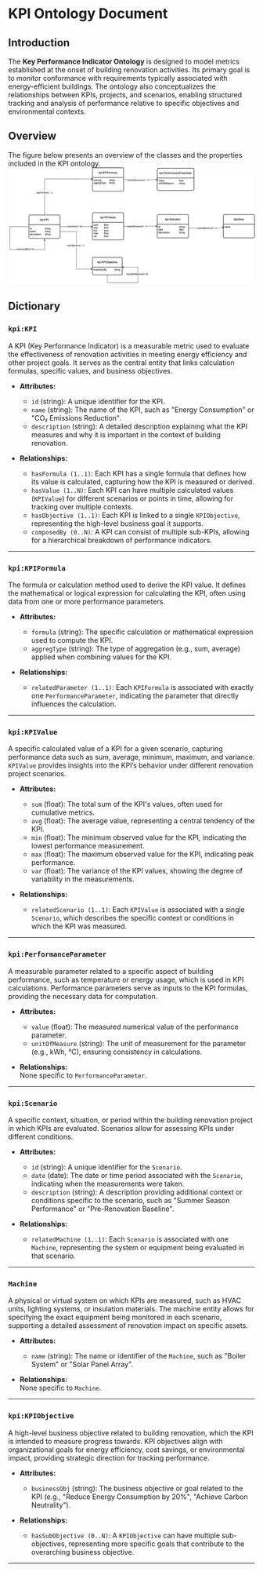 # KPI Ontology Document 

## Introduction
The **Key Performance Indicator Ontology** is designed to model metrics established at the onset of building renovation activities. Its primary goal is to monitor conformance with requirements typically associated with energy-efficient buildings. The ontology also conceptualizes the relationships between KPIs, projects, and scenarios, enabling structured tracking and analysis of performance relative to specific objectives and environmental contexts.

## Overview
The figure below presents an overview of the classes and the properties included in the KPI ontology.
![Alt text](KPI-Onto.jpg "KPI Ontology Class Diagram")

## Dictionary

### `kpi:KPI`
    
A KPI (Key Performance Indicator) is a measurable metric used to evaluate the effectiveness of renovation activities in meeting energy efficiency and other project goals. It serves as the central entity that links calculation formulas, specific values, and business objectives.

   - **Attributes:**
     - `id` (string): A unique identifier for the KPI.
     - `name` (string): The name of the KPI, such as "Energy Consumption" or "CO₂ Emissions Reduction".
     - `description` (string): A detailed description explaining what the KPI measures and why it is important in the context of building renovation.

   - **Relationships:**
     - `hasFormula (1..1)`: Each KPI has a single formula that defines how its value is calculated, capturing how the KPI is measured or derived.
     - `hasValue (1..N)`: Each KPI can have multiple calculated values (`KPIValue`) for different scenarios or points in time, allowing for tracking over multiple contexts.
     - `hasObjective (1..1)`: Each KPI is linked to a single `KPIObjective`, representing the high-level business goal it supports.
     - `composedBy (0..N)`: A KPI can consist of multiple sub-KPIs, allowing for a hierarchical breakdown of performance indicators.

---

### `kpi:KPIFormula`
    
The formula or calculation method used to derive the KPI value. It defines the mathematical or logical expression for calculating the KPI, often using data from one or more performance parameters.

   - **Attributes:**
     - `formula` (string): The specific calculation or mathematical expression used to compute the KPI.
     - `aggregType` (string): The type of aggregation (e.g., sum, average) applied when combining values for the KPI.

   - **Relationships:**
     - `relatedParameter (1..1)`: Each `KPIFormula` is associated with exactly one `PerformanceParameter`, indicating the parameter that directly influences the calculation.

---

### `kpi:KPIValue`
    
A specific calculated value of a KPI for a given scenario, capturing performance data such as sum, average, minimum, maximum, and variance. `KPIValue` provides insights into the KPI’s behavior under different renovation project scenarios.

   - **Attributes:**
     - `sum` (float): The total sum of the KPI's values, often used for cumulative metrics.
     - `avg` (float): The average value, representing a central tendency of the KPI.
     - `min` (float): The minimum observed value for the KPI, indicating the lowest performance measurement.
     - `max` (float): The maximum observed value for the KPI, indicating peak performance.
     - `var` (float): The variance of the KPI values, showing the degree of variability in the measurements.

   - **Relationships:**
     - `relatedScenario (1..1)`: Each `KPIValue` is associated with a single `Scenario`, which describes the specific context or conditions in which the KPI was measured.

---

### `kpi:PerformanceParameter`
    
A measurable parameter related to a specific aspect of building performance, such as temperature or energy usage, which is used in KPI calculations. Performance parameters serve as inputs to the KPI formulas, providing the necessary data for computation.

   - **Attributes:**
     - `value` (float): The measured numerical value of the performance parameter.
     - `unitOfMeasure` (string): The unit of measurement for the parameter (e.g., kWh, °C), ensuring consistency in calculations.

   - **Relationships:**  
     None specific to `PerformanceParameter`.

---

### `kpi:Scenario`
    
A specific context, situation, or period within the building renovation project in which KPIs are evaluated. Scenarios allow for assessing KPIs under different conditions.

   - **Attributes:**
     - `id` (string): A unique identifier for the `Scenario`.
     - `date` (date): The date or time period associated with the `Scenario`, indicating when the measurements were taken.
     - `description` (string): A description providing additional context or conditions specific to the scenario, such as "Summer Season Performance" or "Pre-Renovation Baseline".

   - **Relationships:**
     - `relatedMachine (1..1)`: Each `Scenario` is associated with one `Machine`, representing the system or equipment being evaluated in that scenario.

---

### `Machine`
    
A physical or virtual system on which KPIs are measured, such as HVAC units, lighting systems, or insulation materials. The machine entity allows for specifying the exact equipment being monitored in each scenario, supporting a detailed assessment of renovation impact on specific assets.

   - **Attributes:**
     - `name` (string): The name or identifier of the `Machine`, such as "Boiler System" or "Solar Panel Array".

   - **Relationships:**  
     None specific to `Machine`.

---

### `kpi:KPIObjective`
    
A high-level business objective related to building renovation, which the KPI is intended to measure progress towards. KPI objectives align with organizational goals for energy efficiency, cost savings, or environmental impact, providing strategic direction for tracking performance.

   - **Attributes:**
     - `businessObj` (string): The business objective or goal related to the KPI (e.g., "Reduce Energy Consumption by 20%", "Achieve Carbon Neutrality").

   - **Relationships:**
     - `hasSubObjective (0..N)`: A `KPIObjective` can have multiple sub-objectives, representing more specific goals that contribute to the overarching business objective.

---
	
